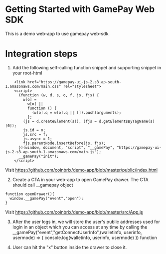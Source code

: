 # Getting Started with GamePay Web SDK
This is a demo web-app to use gamepay web-sdk.

# Integration steps
1. Add the following self-calling function snippet and supporting snippet in your root-html
```
    <link href="https://gamepay-ui-js-2.s3.ap-south-1.amazonaws.com/main.css" rel="stylesheet">
    <script>
      (function (w, d, s, o, f, js, fjs) {
        w[o] =
          w[o] ||
          function () {
            (w[o].q = w[o].q || []).push(arguments);
          };
        (js = d.createElement(s)), (fjs = d.getElementsByTagName(s)[0]);
        js.id = o;
        js.src = f;
        js.async = 1;
        fjs.parentNode.insertBefore(js, fjs);
      })(window, document, "script", "__gamePay", "https://gamepay-ui-js-2.s3.ap-south-1.amazonaws.com/main.js");
      __gamePay("init");
    </script>
```
Visit https://github.com/coinbrix/demo-app/blob/master/public/index.html

2. Create a CTA in your web-app to open GamePay drawer. The CTA should call __gamepay object

```
function openDrawer(){
  window.__gamePay("event","open");
}
```
Visit https://github.com/coinbrix/demo-app/blob/master/src/App.js

3. After the user logs in, we will store the user's public addresses used for login in an object which you can access at any time by calling the __gamePay("event","getConnectUserInfo",(walletinfo, userinfo, usermode) => { console.log(walletinfo, userinfo, usermode) }) function

4. User can hit the "x" button inside the drawer to close it.
